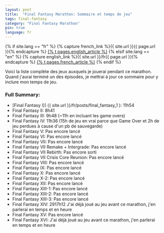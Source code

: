 ```yaml
---
layout: post
title:  "Final Fantasy Marathon: Sommaire et temps de jeu"
tags: final-fantasy
category: "Final Fantasy Marathon"
pin: true
language: fr
---
```


{% if site.lang == "fr" %}
  {% capture french_link %}{{ site.url }}{{ page.url }}{% endcapture %}
  <a href="{{ french_link }}" >{% t pages.english_article %}</a>
{% elsif site.lang == "en" %}
  {% capture english_link %}{{ site.url }}/fr{{ page.url }}{% endcapture %}
 <a href="{{ english_link }}" >{% t pages.french_article %}</a>
{% endif %}

Voici la liste complète des jeux auxquels je jouerai pendant ce marathon.
Quand j'aurai terminé un des épisodes, je mettrai à jour ce sommaire pour y inclure mon temps de jeu.

### Full Summary:

- [Final Fantasy I]( {{ site.url }}/fr/posts/final_fantasy_1 ): 11h54
- Final Fantasy II: 8h41
- Final Fantasy III: 9h48 (~11h en incluant les game overs)
- Final Fantasy IV: 11h36 (15h de jeu en vrai parce que Game Over et 2h de jeu perdues à cause d'un pb de sauvegarde)
- Final Fantasy V: Pas encore lancé
- Final Fantasy VI: Pas encore lancé
- Final Fantasy VII: Pas encore lancé
- Final Fantasy VII Remake + Intergrade:  Pas encore lancé
- Final Fantasy VII Rebirth:  Pas encore sorti
- Final Fantasy VII Crisis Core Reunion: Pas encore lancé
- Final Fantasy VIII: Pas encore lancé
- Final Fantasy IX: Pas encore lancé
- Final Fantasy X: Pas encore lancé
- Final Fantasy X-2: Pas encore lancé
- Final Fantasy XII: Pas encore lancé
- Final Fantasy XIII-1: Pas encore lancé
- Final Fantasy XIII-2: Pas encore lancé
- Final Fantasy XIII-3:  Pas encore lancé
- Final Fantasy XIV: 2917h12 J'ai déjà joué au jeu avant ce marathon, j'en parlerai en temps et en heure
- Final Fantasy XV: Pas encore lancé
- Final Fantasy XVI: J'ai déjà joué au jeu avant ce marathon, j'en parlerai en temps et en heure